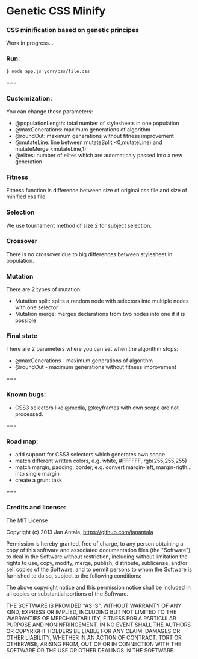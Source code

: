 # Genetic CSS Minify

### CSS minification based on genetic principes

Work in progress...

### Run: 
```bash 
$ node app.js yorr/css/file.css
```

===

### Customization:
You can change these parameters:
- @populationLength: total number of stylesheets in one population
- @maxGenerations: maximum generations of algorithm
- @roundOut: maximum generations without fitness improvement
- @mutateLine: line between mutateSplit <0,mutateLine) and mutateMerge <mutateLine,1)
- @elites: number of elites which are automaticaly passed into a new generation

### Fitness
Fitness function is difference between size of original css file and size of minified css file.

### Selection
We use tournament method of size 2 for subject selection.

### Crossover
There is no crossover due to big differences between stylesheet in population.

### Mutation
There are 2 types of mutation:
- Mutation split: splits a random node with selectors into multiple nodes with one selector
- Mutation merge: merges declarations from two nodes into one if it is possible

### Final state
There are 2 parameters where you can set when the algorithm stops:
- @maxGenerations - maximum generations of algorithm
- @roundOut - maximum generations without fitness improvement

===

### Known bugs:

- CSS3 selectors like @media, @keyframes with own scope are not processed.

===

### Road map:

- add support for CSS3 selectors which generates own scope
- match different written colors, e.g. white, #FFFFFF, rgb(255,255,255)
- match margin, padding, border, e.g. convert margin-left, margin-rigth... into single margin
- create a grunt task

===

### Credits and license:
The MIT License

Copyright (c) 2013 Jan Antala, https://github.com/janantala

Permission is hereby granted, free of charge, to any person obtaining a copy
of this software and associated documentation files (the "Software"), to deal
in the Software without restriction, including without limitation the rights
to use, copy, modify, merge, publish, distribute, sublicense, and/or sell
copies of the Software, and to permit persons to whom the Software is
furnished to do so, subject to the following conditions:

The above copyright notice and this permission notice shall be included in
all copies or substantial portions of the Software.

THE SOFTWARE IS PROVIDED "AS IS", WITHOUT WARRANTY OF ANY KIND, EXPRESS OR
IMPLIED, INCLUDING BUT NOT LIMITED TO THE WARRANTIES OF MERCHANTABILITY,
FITNESS FOR A PARTICULAR PURPOSE AND NONINFRINGEMENT. IN NO EVENT SHALL THE
AUTHORS OR COPYRIGHT HOLDERS BE LIABLE FOR ANY CLAIM, DAMAGES OR OTHER
LIABILITY, WHETHER IN AN ACTION OF CONTRACT, TORT OR OTHERWISE, ARISING FROM,
OUT OF OR IN CONNECTION WITH THE SOFTWARE OR THE USE OR OTHER DEALINGS IN
THE SOFTWARE.
